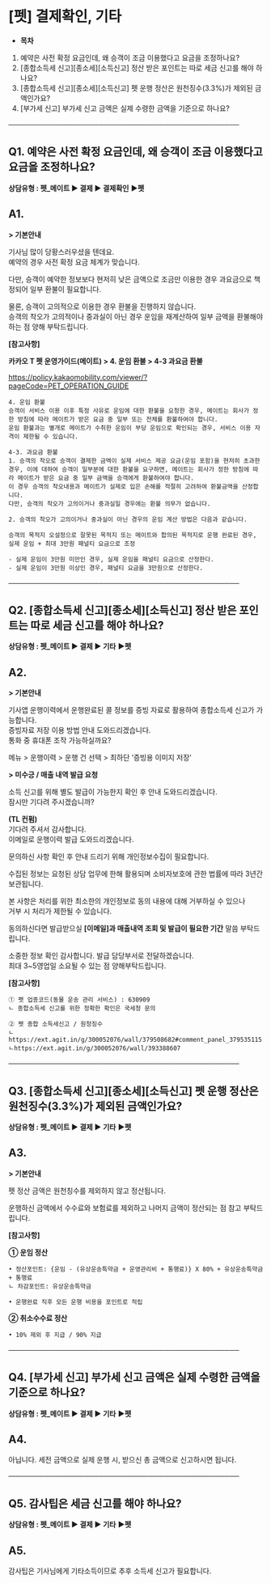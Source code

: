 # [펫] 결제확인, 기타

* **목차**

1. 예약은 사전 확정 요금인데, 왜 승객이 조금 이용했다고 요금을 조정하나요?
2. [종합소득세 신고][종소세][소득신고] 정산 받은 포인트는 따로 세금 신고를 해야 하나요?
3. [종합소득세 신고][종소세][소득신고] 펫 운행 정산은 원천징수(3.3%)가 제외된 금액인가요?
4. [부가세 신고] 부가세 신고 금액은 실제 수령한 금액을 기준으로 하나요?

──────────────────────────────────────────────

**Q1. 예약은 사전 확정 요금인데, 왜 승객이 조금 이용했다고 요금을 조정하나요?**
-------------------------------------------------

****상담유형 : 펫\_메이트 ▶ 결제 ▶ 결제확인**** ****▶**펫******

**A1.**
-------

**> 기본안내**

기사님 많이 당황스러우셨을 텐데요.   
예약의 경우 사전 확정 요금 체계가 맞습니다.  
  
다만, 승객이 예약한 정보보다 현저히 낮은 금액으로 조금만 이용한 경우 과요금으로 책정되어 일부 환불이 필요합니다.  
  
물론, 승객이 고의적으로 이용한 경우 환불을 진행하지 않습니다.   
승객의 착오가 고의적이나 중과실이 아닌 경우 운임을 재계산하여 일부 금액을 환불해야 하는 점 양해 부탁드립니다.

**[참고사항]**

**카카오 T 펫 운영가이드(메이트) > 4. 운임 환불 > 4-3 과요금 환불**

<https://policy.kakaomobility.com/viewer/?pageCode=PET_OPERATION_GUIDE>

```
4. 운임 환불  
승객이 서비스 이용 이후 특정 사유로 운임에 대한 환불을 요청한 경우, 메이트는 회사가 정한 방침에 따라 메이트가 받은 요금 중 일부 또는 전체를 환불하여야 합니다.  
운임 환불과는 별개로 메이트가 수취한 운임이 부당 운임으로 확인되는 경우, 서비스 이용 자격이 제한될 수 있습니다.  
  
4-3. 과요금 환불  
1. 승객의 착오로 승객이 결제한 금액이 실제 서비스 제공 요금(운임 포함)을 현저히 초과한 경우, 이에 대하여 승객이 일부분에 대한 환불을 요구하면, 메이트는 회사가 정한 방침에 따라 메이트가 받은 요금 중 일부 금액을 승객에게 환불하여야 합니다.  
이 경우 승객의 착오내용과 메이트가 실제로 입은 손해를 적절히 고려하여 환불금액을 산정합니다.   
다만, 승객의 착오가 고의이거나 중과실일 경우에는 환불 의무가 없습니다.  
  
2. 승객의 착오가 고의이거나 중과실이 아닌 경우의 운임 계산 방법은 다음과 같습니다.  
  
승객의 목적지 오설정으로 잘못된 목적지 또는 메이트와 합의된 목적지로 운행 완료된 경우, 실제 운임 + 최대 3만원 패널티 요금으로 조정  
  
- 실제 운임이 3만원 미만인 경우, 실제 운임을 패널티 요금으로 산정한다.  
- 실제 운임이 3만원 이상인 경우, 패널티 요금을 3만원으로 산정한다.
```

──────────────────────────────────────────────

**Q2. [종합소득세 신고][종소세][소득신고] 정산 받은 포인트는 따로 세금 신고를 해야 하나요?**
----------------------------------------------------------

****상담유형 : 펫\_메이트 ▶ 결제 ▶ 기타**** ****▶**펫******

**A2.**
-------

**> 기본안내**

기사앱 운행이력에서 운행완료된 콜 정보를 증빙 자료로 활용하여 종합소득세 신고가 가능합니다.  
증빙자료 저장 이용 방법 안내 도와드리겠습니다.  
통화 중 휴대폰 조작 가능하실까요?  
  
메뉴 > 운행이력 > 운행 건 선택 > 최하단 ‘증빙용 이미지 저장’

**> 미수긍 / 매출 내역 발급 요청**

소득 신고를 위해 별도 발급이 가능한지 확인 후 안내 도와드리겠습니다.  
잠시만 기다려 주시겠습니까?

**(TL 컨펌)**  
기다려 주셔서 감사합니다.   
이메일로 운행이력 발급 도와드리겠습니다.  
  
문의하신 사항 확인 후 안내 드리기 위해 개인정보수집이 필요합니다.

수집된 정보는 요청된 상담 업무에 한해 활용되며 소비자보호에 관한 법률에 따라 3년간 보관됩니다.

본 사항은 처리를 위한 최소한의 개인정보로 동의 내용에 대해 거부하실 수 있으나   
거부 시 처리가 제한될 수 있습니다.

동의하신다면 발급받으실 **[이메일]과 매출내역 조회 및 발급이 필요한 기간** 말씀 부탁드립니다.  
  
소중한 정보 확인 감사합니다. 발급 담당부서로 전달하겠습니다.   
최대 3~5영업일 소요될 수 있는 점 양해부탁드립니다.

**[참고사항]**

```
① 펫 업종코드(동물 운송 관리 서비스) : 630909  
ㄴ 종합소득세 신고를 위한 정확한 확인은 국세청 문의  
  
② 펫 종합 소득세신고 / 원청징수  
ㄴhttps://ext.agit.in/g/300052076/wall/379508682#comment_panel_379535115   
ㄴhttps://ext.agit.in/g/300052076/wall/393388607
```

──────────────────────────────────────────────

**Q3. [종합소득세 신고][종소세][소득신고] 펫 운행 정산은 원천징수(3.3%)가 제외된 금액인가요?**
-------------------------------------------------------------

****상담유형 : 펫\_메이트 ▶ 결제 ▶ 기타**** ****▶**펫******

**A3.**
-------

**> 기본안내**

펫 정산 금액은 원천칭수를 제외하지 않고 정산됩니다.  
  
운행하신 금액에서 수수료와 보험료를 제외하고 나머지 금액이 정산되는 점 참고 부탁드립니다.

**[참고사항]**

**① 운임 정산**

```
• 정산포인트: {운임 - (유상운송특약금 + 운영관리비 + 통행료)} X 80% + 유상운송특약금 + 통행료  
ㄴ 차감포인트: 유상운송특약금  
  
• 운행완료 직후 모든 운행 비용을 포인트로 적립
```

**② 취소수수료 정산**

```
• 10% 제외 후 지급 / 90% 지급
```

──────────────────────────────────────────────

**Q4. [부가세 신고] 부가세 신고 금액은 실제 수령한 금액을 기준으로 하나요?**
------------------------------------------------

****상담유형 : 펫\_메이트 ▶ 결제 ▶ 기타**** ****▶**펫******

**A4.**
-------

아닙니다. 세전 금액으로 실제 운행 시, 받으신 총 금액으로 신고하시면 됩니다.

──────────────────────────────────────────────

**Q5. 감사팁은 세금 신고를 해야 하나요?**
---------------------------

****상담유형 : 펫\_메이트 ▶ 결제 ▶ 기타**** ****▶**펫******

**A5.**
-------

감사팁은 기사님에게 기타소득이므로 추후 소득세 신고가 필요합니다.